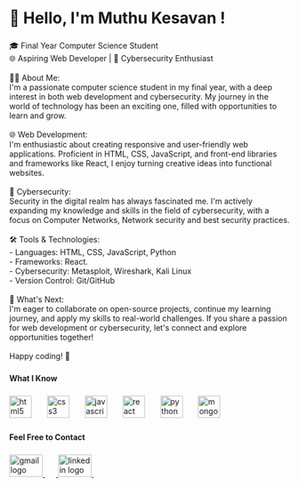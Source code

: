 <h1 align="left">👋 Hello, I'm Muthu Kesavan !</h1>

###

<p align="left">🎓 Final Year Computer Science Student<br>🌐 Aspiring Web Developer | 🔐 Cybersecurity Enthusiast<br><br>👨‍💻 About Me:<br>I'm a passionate computer science student in my final year, with a deep interest in both web development and cybersecurity. My journey in the world of technology has been an exciting one, filled with opportunities to learn and grow.<br><br>🌐 Web Development:<br>I'm enthusiastic about creating responsive and user-friendly web applications. Proficient in HTML, CSS, JavaScript, and front-end libraries and frameworks like React, I enjoy turning creative ideas into functional websites. <br><br>🔐 Cybersecurity:<br>Security in the digital realm has always fascinated me. I'm actively expanding my knowledge and skills in the field of cybersecurity, with a focus on Computer Networks, Network security and best security practices.<br><br>🛠️ Tools & Technologies:<br>- Languages: HTML, CSS, JavaScript, Python<br>- Frameworks: React.<br>- Cybersecurity: Metasploit, Wireshark, Kali Linux<br>- Version Control: Git/GitHub<br><br>🚀 What's Next:<br>I'm eager to collaborate on open-source projects, continue my learning journey, and apply my skills to real-world challenges. If you share a passion for web development or cybersecurity, let's connect and explore opportunities together!<br><br>Happy coding! 🚀</p>

###

<h4 align="left">What I Know </h4>

###

<div align="left">
  <img src="https://cdn.jsdelivr.net/gh/devicons/devicon/icons/html5/html5-original.svg" height="40" alt="html5 logo"  />
  <img width="20" />
  <img src="https://cdn.jsdelivr.net/gh/devicons/devicon/icons/css3/css3-original.svg" height="40" alt="css3 logo"  />
  <img width="20" />
  <img src="https://cdn.jsdelivr.net/gh/devicons/devicon/icons/javascript/javascript-original.svg" height="40" alt="javascript logo"  />
  <img width="20" />
  <img src="https://cdn.jsdelivr.net/gh/devicons/devicon/icons/react/react-original.svg" height="40" alt="react logo"  />
  <img width="20" />
  <img src="https://cdn.jsdelivr.net/gh/devicons/devicon/icons/python/python-original.svg" height="40" alt="python logo"  />
  <img width="20" />
  <img src="https://cdn.jsdelivr.net/gh/devicons/devicon/icons/mongodb/mongodb-original.svg" height="40" alt="mongodb logo"  />
</div>

###

<h4 align="left">Feel Free to Contact</h4>

###

<div align="left">
  <a href="mailto:muthukesavan6044@gmail.com" target="_blank">
    <img src="https://raw.githubusercontent.com/maurodesouza/profile-readme-generator/master/src/assets/icons/social/gmail/default.svg" width="60" height="40" alt="gmail logo"  />
    <img width="20" />
  </a>
  <a href="https://www.linkedin.com/in/muthu-kesavan-s-95425821b/" target="_blank">
    <img src="https://raw.githubusercontent.com/maurodesouza/profile-readme-generator/master/src/assets/icons/social/linkedin/default.svg" width="60" height="40" alt="linkedin logo"  />
    <img width="20" />
  </a>
</div>

###

